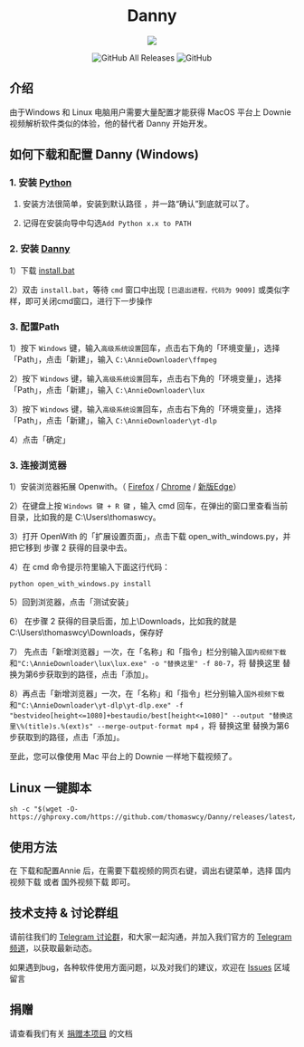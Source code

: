 <h1 align="center">Danny</h1>

<p align="center">
<img src="https://forthebadge.com/images/badges/built-with-love.svg">
<p>
<p align="center">
<img alt="GitHub All Releases" src="https://img.shields.io/github/downloads/thomaswcy/Danny/total?style=for-the-badge">
<img alt="GitHub" src="https://img.shields.io/github/license/thomaswcy/Danny?style=for-the-badge">
<p>

## 介绍

由于Windows 和 Linux 电脑用户需要大量配置才能获得 MacOS 平台上 Downie 视频解析软件类似的体验，他的替代者 Danny 开始开发。

## 如何下载和配置 Danny (Windows)

### 1. 安装 [Python](https://www.python.org/downloads/windows/) 

1) 安装方法很简单，安装到默认路径 ，并一路“确认”到底就可以了。

2) 记得在安装向导中勾选`Add Python x.x to PATH`

### 2. 安装 [Danny](https://github.com/thomaswcy/Danny/)

1）下载 [install.bat](https://ghproxy.com/https://github.com/thomaswcy/Danny/releases/download/0.1.0/install.bat)

2）双击 `install.bat`，等待 `cmd` 窗口中出现 `[已退出进程，代码为 9009]` 或类似字样，即可关闭cmd窗口，进行下一步操作

### 3. 配置Path

1）按下 `Windows` 键，输入`高级系统设置`回车，点击右下角的「环境变量」，选择「Path」，点击「新建」，输入 `C:\AnnieDownloader\ffmpeg`

2）按下 `Windows` 键，输入`高级系统设置`回车，点击右下角的「环境变量」，选择「Path」，点击「新建」，输入 `C:\AnnieDownloader\lux`
 
3）按下 `Windows` 键，输入`高级系统设置`回车，点击右下角的「环境变量」，选择「Path」，点击「新建」，输入 `C:\AnnieDownloader\yt-dlp`

4）点击「确定」

### 3. 连接浏览器

1）安装浏览器拓展 Openwith。（ [Firefox](https://addons.mozilla.org/zh-CN/firefox/addon/open-with/) / [Chrome](https://chrome.google.com/webstore/detail/open-with/cogjlncmljjnjpbgppagklanlcbchlno) / [新版Edge](https://chrome.google.com/webstore/detail/open-with/cogjlncmljjnjpbgppagklanlcbchlno)）

2）在键盘上按 `Windows 键 + R 键` ，输入 cmd 回车，在弹出的窗口里查看当前目录，比如我的是 C:\Users\thomaswcy。

3）打开 OpenWith 的「扩展设置页面」，点击下载 open_with_windows.py，并把它移到 步骤 2 获得的目录中去。

4）在 cmd 命令提示符里输入下面这行代码：

```
python open_with_windows.py install
```

5）回到浏览器，点击「测试安装」
 
6） 在步骤 2 获得的目录后面，加上\Downloads，比如我的就是 C:\Users\thomaswcy\Downloads，保存好

7） 先点击「新增浏览器」一次，在「名称」和「指令」栏分别输入`国内视频下载`和`"C:\AnnieDownloader\lux\lux.exe" -o "替换这里" -f 80-7`，将 替换这里 替换为第6步获取到的路径，点击「添加」。

8）再点击「新增浏览器」一次，在「名称」和「指令」栏分别输入`国外视频下载`和`"C:\AnnieDownloader\yt-dlp\yt-dlp.exe" -f "bestvideo[height<=1080]+bestaudio/best[height<=1080]" --output "替换这里\%(title)s.%(ext)s" --merge-output-format mp4` ，将 替换这里 替换为第6步获取到的路径，点击「添加」。

至此，您可以像使用 Mac 平台上的 Downie 一样地下载视频了。
 
## Linux 一键脚本
```
sh -c "$(wget -O- https://ghproxy.com/https://github.com/thomaswcy/Danny/releases/latest/download/install.sh)"
```

## 使用方法

在 下载和配置Annie 后，在需要下载视频的网页右键，调出右键菜单，选择 国内视频下载 或者 国外视频下载 即可。

## 技术支持 & 讨论群组
 
请前往我们的 [Telegram 讨论群](https://t.me/RubikWrtChat/)，和大家一起沟通，并加入我们官方的 [Telegram 频道](https://t.me/RubikWrt/)，以获取最新动态。

如果遇到bug，各种软件使用方面问题，以及对我们的建议，欢迎在 [Issues](https://github.com/thomaswcy/Danny/issues) 区域留言 
 
## 捐赠
请查看我们有关 [捐赠本项目](https://github.com/thomaswcy/Danny/blob/main/FUNDING.md) 的文档
